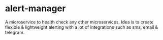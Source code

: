 # alert-manager
A microservice to health check any other microservices. Idea is to create flexible &amp; lightweight alerting with a lot of integrations such as sms, email &amp; telegram.
